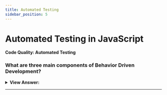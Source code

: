 ```yaml
---
title: Automated Testing
sidebar_position: 5
---
```


# Automated Testing in JavaScript

**Code Quality: Automated Testing**

<head>
  <title>Automated Testing - JavaScript Interview Questions & Answers</title>
  <meta charSet="utf-8" />
</head>

### What are three main components of Behavior Driven Development?

<details>
  <summary><strong>View Answer:</strong></summary>
  <div>
  <div><strong>Interview Response:</strong> The three main components of behavior driven development include testing, documentation, and clear examples.
</div>
  </div>
</details>

---
